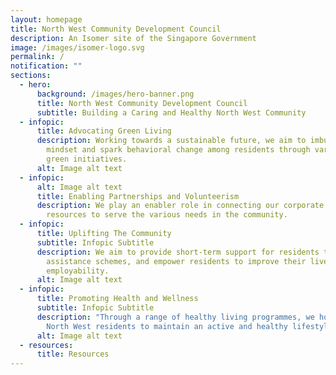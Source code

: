 ```yaml
---
layout: homepage
title: North West Community Development Council
description: An Isomer site of the Singapore Government
image: /images/isomer-logo.svg
permalink: /
notification: ""
sections:
  - hero:
      background: /images/hero-banner.png
      title: North West Community Development Council
      subtitle: Building a Caring and Healthy North West Community
  - infopic:
      title: Advocating Green Living
      description: Working towards a sustainable future, we aim to imbue a green
        mindset and spark behavioral change among residents through various
        green initiatives.
      alt: Image alt text
  - infopic:
      alt: Image alt text
      title: Enabling Partnerships and Volunteerism
      description: We play an enabler role in connecting our corporate partners'
        resources to serve the various needs in the community.
  - infopic:
      title: Uplifting The Community
      subtitle: Infopic Subtitle
      description: We aim to provide short-term support for residents through local
        assistance schemes, and empower residents to improve their lives and
        employability.
      alt: Image alt text
  - infopic:
      title: Promoting Health and Wellness
      subtitle: Infopic Subtitle
      description: "Through a range of healthy living programmes, we hope for our
        North West residents to maintain an active and healthy lifestyle. "
      alt: Image alt text
  - resources:
      title: Resources
---
```

